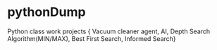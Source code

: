 # pythonDump
Python class work projects { Vacuum cleaner agent, AI, Depth Search Algorithm(MIN/MAX), Best First Search, Informed Search}
